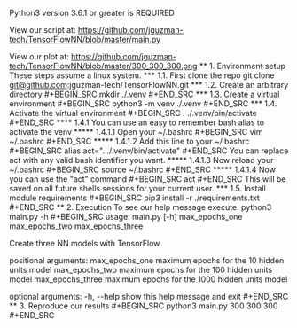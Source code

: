 Python3 version 3.6.1 or greater is REQUIRED

View our script at:
https://github.com/jguzman-tech/TensorFlowNN/blob/master/main.py

View our plot at:
https://github.com/jguzman-tech/TensorFlowNN/blob/master/300_300_300.png
** 1. Environment setup
These steps assume a linux system.
*** 1.1. First clone the repo 
git clone git@github.com:jguzman-tech/TensorFlowNN.git
*** 1.2. Create an arbitrary directory
#+BEGIN_SRC
mkdir ./.venv
#+END_SRC
*** 1.3. Create a virtual environment
#+BEGIN_SRC
python3 -m venv ./.venv
#+END_SRC
*** 1.4. Activate the virtual environment
#+BEGIN_SRC
. ./.venv/bin/activate
#+END_SRC
**** 1.4.1 You can use an easy to remember bash alias to activate the venv
***** 1.4.1.1 Open your ~/.bashrc
#+BEGIN_SRC
vim ~/.bashrc
#+END_SRC
***** 1.4.1.2 Add this line to your ~/.bashrc
#+BEGIN_SRC
alias act=". ./.venv/bin/activate"
#+END_SRC
You can replace act with any valid bash identifier you want.
***** 1.4.1.3 Now reload your ~/.bashrc
#+BEGIN_SRC
source ~/.bashrc
#+END_SRC
***** 1.4.1.4 Now you can use the "act" command
#+BEGIN_SRC
act
#+END_SRC
This will be saved on all future shells sessions for your current user.
*** 1.5. Install module requirements
#+BEGIN_SRC
pip3 install -r ./requirements.txt
#+END_SRC
** 2. Execution
To see our help message execute:
python3 main.py -h
#+BEGIN_SRC
usage: main.py [-h] max_epochs_one max_epochs_two max_epochs_three

Create three NN models with TensorFlow

positional arguments:
  max_epochs_one    maximum epochs for the 10 hidden units model
  max_epochs_two    maximum epochs for the 100 hidden units model
  max_epochs_three  maximum epochs for the 1000 hidden units model

optional arguments:
  -h, --help        show this help message and exit
#+END_SRC
** 3. Reproduce our results
#+BEGIN_SRC
python3 main.py 300 300 300
#+END_SRC
